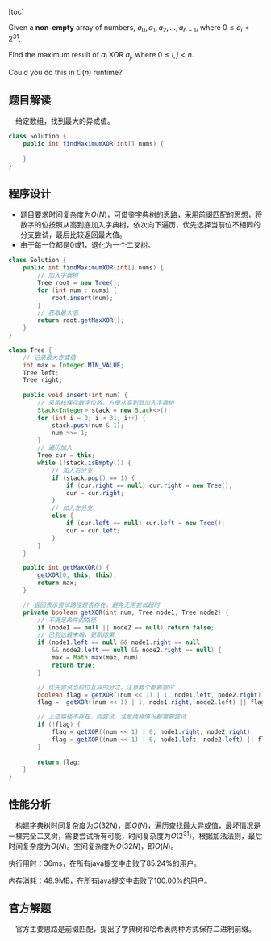 [toc]

Given a **non-empty** array of numbers, $a_0, a_1, a_2, \dots , a_{n-1}$, where $0 \le a_i < 2^{31}$.

Find the maximum result of $a_i$ XOR $a_j$, where $0 \le i, j < n$.

Could you do this in $O(n)$ runtime?



## 题目解读

&emsp;给定数组，找到最大的异或值。

```java
class Solution {
    public int findMaximumXOR(int[] nums) {
        
    }
}
```

## 程序设计

* 题目要求时间复杂度为$O(N)$，可借鉴字典树的思路，采用前缀匹配的思想，将数字的位按照从高到底加入字典树，依次向下遍历，优先选择当前位不相同的分支尝试，最后比较返回最大值。
* 由于每一位都是0或1，退化为一个二叉树。

```java
class Solution {
    public int findMaximumXOR(int[] nums) {
        // 加入字典树
        Tree root = new Tree();
        for (int num : nums) {
            root.insert(num);
        }
        // 获取最大值
        return root.getMaxXOR();
    }
}

class Tree {
    // 记录最大亦或值
    int max = Integer.MIN_VALUE;
    Tree left;
    Tree right;
    
    public void insert(int num) {
        // 采用栈保存数字位数，方便从高到低加入字典树
        Stack<Integer> stack = new Stack<>();
        for (int i = 0; i < 31; i++) {
            stack.push(num & 1);
            num >>= 1;
        }
        // 遍历加入
        Tree cur = this;
        while (!stack.isEmpty()) {
            // 加入右分支
            if (stack.pop() == 1) {
                if (cur.right == null) cur.right = new Tree();
                cur = cur.right;
            } 
            // 加入左分支
            else {
                if (cur.left == null) cur.left = new Tree();
                cur = cur.left;
            }
        }
    }

    public int getMaxXOR() {
        getXOR(0, this, this);
        return max;
    }

    // 返回表示尝试路径是否存在，避免无用尝试超时
    private boolean getXOR(int num, Tree node1, Tree node2) {
        // 不满足条件的路径
        if (node1 == null || node2 == null) return false;
        // 已到达最末端，更新结果
        if (node1.left == null && node1.right == null  
            && node2.left == null && node2.right == null) {
            max = Math.max(max, num);
            return true;
        } 

        // 优先尝试当前位互异的分之，注意两个都要尝试
        boolean flag = getXOR((num << 1) | 1, node1.left, node2.right);
        flag =  getXOR((num << 1) | 1, node1.right, node2.left) || flag;

        // 上述路径不存在，则尝试，注意两种情况都需要尝试
        if (!flag) {
            flag = getXOR((num << 1) | 0, node1.right, node2.right);
            flag = getXOR((num << 1) | 0, node1.left, node2.left) || flag;
        }
        
        return flag;
    }
}
```

## 性能分析

&emsp;构建字典树时间复杂度为$O(32N)$，即$O(N)$，遍历查找最大异或值，最坏情况是一棵完全二叉树，需要尝试所有可能，时间复杂度为$O(2^{31})$，根据加法法则，最后时间复杂度为$O(N)$。空间复杂度为$O(32N)$，即$O(N)$。

执行用时：36ms，在所有java提交中击败了85.24%的用户。

内存消耗：48.9MB，在所有java提交中击败了100.00%的用户。

## 官方解题

&emsp;官方主要思路是前缀匹配，提出了字典树和哈希表两种方式保存二进制前缀。